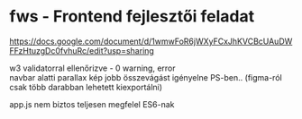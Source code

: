 # fws - Frontend fejlesztői feladat

https://docs.google.com/document/d/1wmwFoR6jWXyFCxJhKVCBcUAuDWFFzHtuzgDc0fvhuRc/edit?usp=sharing <br>

w3 validatorral ellenőrizve - 0 warning, error <br>
navbar alatti parallax kép jobb összevágást igényelne PS-ben.. (figma-ról csak több darabban lehetett kiexportálni) <br>

app.js nem biztos teljesen megfelel ES6-nak
